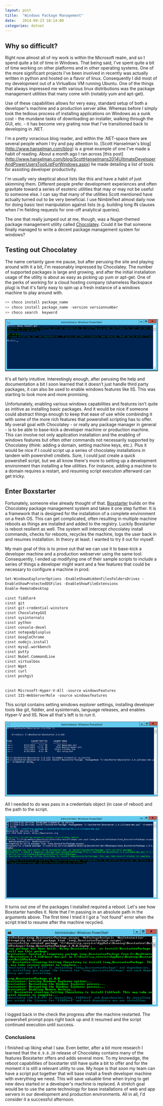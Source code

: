 ```yaml
---
layout: post
title:  "Windows Package Management"
date:   2014-09-23 18:14:00
categories: dotnet
---
```


## Why so difficult?

Right now almost all of my work is within the Microsoft realm, and so I spend quite a bit of time in Windows. That being said, I've spent quite a bit of time working on other platforms and in other operating systems. One of the more significant projects I've been involved in recently was actually written in python and hosted on a flavor of linux. Consequently I did most of my development out of a Virtualbox VM running Ubuntu. One of the things that always impressed me with various linux distributions was the package management utilities that many come with (notably yum and apt-get). 

Use of these capabilities allows for very easy, standard setup of both a developer's machine and a production server alike. Whereas before I simply took the tedious process of installing applications on Windows as a sunk cost - the mundane tasks of downloading an installer, walking through the GUI, etc. - it has become very grating now that I've transitioned back to developing in .NET.

I'm a pretty voracious blog reader, and within the .NET-space there are several people whom I try and pay attention to. [Scott Hanselman's blog] (http://www.hanselman.com/blog) is a great example of one I've made a habit of reading. About a month ago I ran across [this post] (http://www.hanselman.com/blog/ScottHanselmans2014UltimateDeveloperAndPowerUsersToolListForWindows.aspx) he made detailing a list of tools for assisting developer productivity.

I'm usually very skeptical about lists like this and have a habit of just skimming them. Different people prefer development experiences and often gravitate toward a series of esoteric utilities that may or may not be useful to someone else. I can say that many of the utilities Scott mentioned have actually turned out to be very beneficial. I use NimbleText almost daily now for doing basic text manipulation against lists (e.g. building long IN clauses when I'm fielding requests for one-off analytical queries).

The one that really jumped out at me, though, was a Nuget-themed package management utility called  [Chocolatey](https://chocolatey.org/). Could it be that someone finally managed to write a decent package management system for windows?

## Testing out Chocolatey

The name certainly gave me pause, but after perusing the site and playing around with it a bit, I'm reasonably impressed by Chocolatey. The number of supported packages is large and growing, and after the initial installation usage of the utility is about as easy as picking up yum or apt-get. One of the perks of working for a cloud hosting company (shameless Rackspace plug) is that it's fairly easy to spin up a fresh instance of a windows machine to play around with.


```powershell
>> choco install package_name
>> choco install package_name -version versionnumber
>> choco search  keyword
```

![Chocolatey goodness](/img/choco-install-git.png)

It's all fairly intuitive. Interestingly enough, after perusing the help and documentation a bit I soon learned that it doesn't just handle third party packages, it can also be used to enable windows features like IIS. This was starting to look more and more promising.

Unfortunately, enabling various windows capabilities and features isn't quite as intitive as installing basic packages. And it would be nice if someone could abstract things enough to keep that ease of use while combindng it with some of the more rich features that powershell scripting has to offer. My overall goal with Chocolatey - or really any package manager in general - is to be able to base-kick a developer machine or production machine. This can involve not only application installation and the enabling of windows features but often other commands not necessarily supported by Chocolatey (think: adding a domain, setting machine keys, etc.). Plus it would be nice if I could script up a series of chocolatey installations in tandem with powershell cmdlets. Sure, I could just create a quick powershell script, but we all know there's more to setting up a development environment than installing a few utilities. For instance, adding a machine to a domain requires a restart, and resuming script execution afterward can get tricky. 

## Enter Boxstarter

Fortunately, someone else already thought of that. [Boxstarter](http://boxstarter.org/) builds on the Chocolatey package management system and takes it one step further. It is a framework that is designed for the installation of a complete environment on a fresh OS. This can get complicated, often resulting in multiple machine reboots as things are installed and added to the registry. Luckily Boxstarter is reboot resilient as well. The system will intercept chocolatey install commands, checks for reboots, recycles the machine, logs the user back in and resumes installation. In theory at least. I wanted to try it out for myself.

My main goal of this is to prove out that we can use it to base-kick a developer machine and a production webserver using the same tool. Consequently, I ended up modifying one of their sample scripts to include a series of things a developer might want and a few features that could be necessary to configure a machine in prod.

```
Set-WindowsExplorerOptions -EnableShowHiddenFilesFoldersDrives -EnableShowProtectedOSFiles -EnableShowFileExtensions
Enable-RemoteDesktop

cinst fiddler4
cinst git
cinst git-credential-winstore
cinst ChocolateyGUI
cinst sysinternals
cinst python
cinst console-devel
cinst notepadplusplus
cinst GoogleChrome
cinst nodejs.install
cinst mysql.workbench
cinst putty
cinst NuGet.CommandLine
cinst virtualbox
cinst Wget
cinst curl
cinst poshgit


cinst Microsoft-Hyper-V-All -source windowsFeatures
cinst IIS-WebServerRole -source windowsfeatures
```

This script contains setting windows explorer settings, installing developer tools like git, fiddler, and sysinternals, language releases, and enables Hyper-V and IIS. Now all that's left is to run it.

![Start it up](/img/boxstarter-kickoff.png)

All I needed to do was pass in a credentials object (in case of reboot) and the path to the script.

![Running](/img/boxstarter-installing.png)

It turns out one of the packages I installed required a reboot. Let's see how Boxstarter handles it. Note that I'm passing in an absolute path in the arguments above. The first time I tried it I got a "not found" error when the script tried to resume after the machine recycled.

![Rebooted](/img/boxstarter-restart.png)

I logged back in the check the progress after the machine restarted. The powershell prompt pops right back up and it resumed and the script continued execution until success.


### Conclusions

I finished up liking what I saw. Even better, after a bit more research I learned that the `0.9.8.20` release of Chocolatey contains many of the features Boxstarter offers and adds several more. To my knowedge, the reboot capabilities of boxstarter still have quite a bit to offer and for the moment it is still a relevant utility to use. My hope is that soon my team can have a script put together that will base install a fresh developer machine with everything we need. This will save valuable time when trying to get new devs started or a developer's machine is replaced. A stretch goal would be to use the same technology for base installations of web and app servers in our development and production environments. All in all, I'd consider it a successful afternoon.
